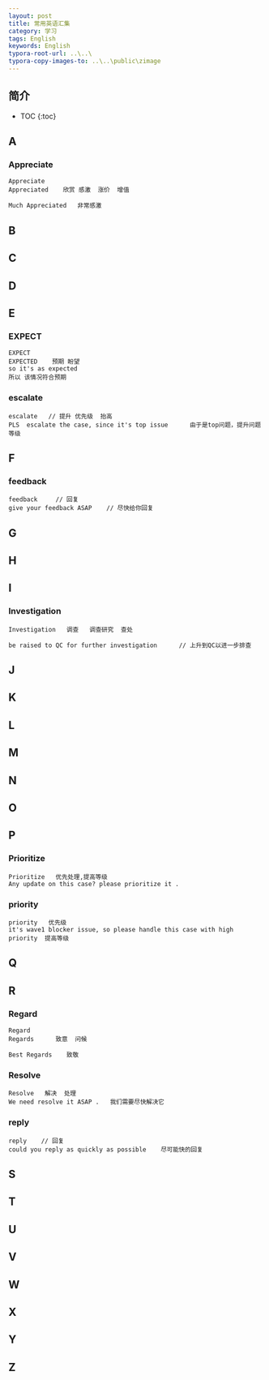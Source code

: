 ```yaml
---
layout: post
title: 常用英语汇集
category: 学习
tags: English 
keywords: English 
typora-root-url: ..\..\
typora-copy-images-to: ..\..\public\zimage
---
```


## 简介
 * TOC
 {:toc}
## A


### Appreciate
```
Appreciate
Appreciated    欣赏 感激  涨价  增值

Much Appreciated   非常感激

```

## B
## C
## D
## E

### EXPECT
```
EXPECT
EXPECTED    预期 盼望
so it's as expected  
所以 该情况符合预期

```
### escalate
```
escalate   // 提升 优先级  抬高
PLS  escalate the case, since it's top issue      由于是top问题，提升问题等级
```
## F

### feedback
```
feedback     // 回复
give your feedback ASAP    // 尽快给你回复
```
## G
## H
## I
### Investigation
```
Investigation   调查   调查研究  查处

be raised to QC for further investigation      // 上升到QC以进一步排查

```
## J
## K
## L
## M
## N
## O
## P

### Prioritize
```
Prioritize   优先处理,提高等级
Any update on this case? please prioritize it .
```

### priority
```
priority   优先级
it's wave1 blocker issue, so please handle this case with high priority  提高等级

```
## Q
## R

### Regard
```
Regard
Regards      致意  问候

Best Regards    致敬
```

### Resolve
```
Resolve   解决  处理 
We need resolve it ASAP .   我们需要尽快解决它

```

### reply
```
reply    // 回复
could you reply as quickly as possible    尽可能快的回复
```
## S
## T
## U
## V
## W
## X
## Y
## Z
